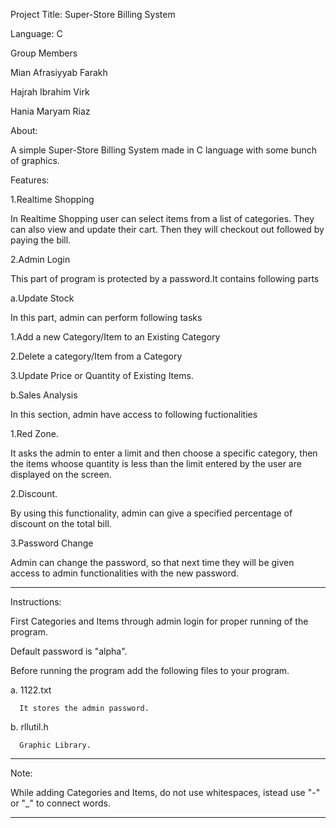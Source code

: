  
Project Title: Super-Store Billing System

Language: C

Group Members

 Mian Afrasiyyab Farakh
 
 Hajrah Ibrahim Virk
 
 Hania Maryam Riaz

About:

A simple Super-Store Billing System made in C language with some bunch of graphics.

Features:
 
1.Realtime Shopping
 
In Realtime Shopping user can select items from a list of categories. They can also view and update their cart.  Then they will checkout out followed by paying the bill.
 
 
2.Admin Login
 
This part of program is protected by a password.It contains following parts

 a.Update Stock

 In this part, admin can perform following tasks
 
 
1.Add a new Category/Item to an Existing Category

 2.Delete a category/Item from a Category

 3.Update Price or Quantity of Existing Items.

 b.Sales Analysis


 In this section, admin have access to following fuctionalities
 
 
1.Red Zone.

 It asks the admin to enter a limit and then choose a specific category, then the items whoose quantity is less  than the limit entered by the user are displayed on the screen.


 2.Discount.

 By using this functionality, admin can give a specified percentage of discount on the total bill.

 3.Password Change

 Admin can change the password, so that next time they will be given access to admin functionalities with the new  password. 
*****************************************************************************************************************
Instructions:

First Categories and Items through admin login for proper running of the program.

Default password is "alpha".

Before running the program add the following files to your program.
 
a.   1122.txt

      It stores the admin password.

 b.   rllutil.h

      Graphic Library.
*****************************************************************************************************************  

Note:

 While adding Categories and Items, do not use whitespaces, istead use "-" or "_" to connect words.


***************************************************************************************************************** 
